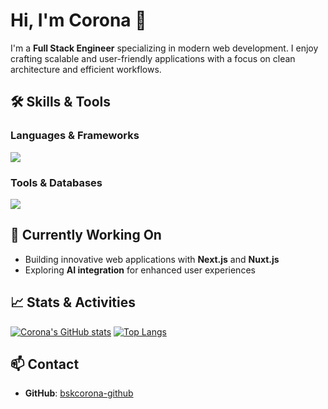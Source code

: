 # Hi, I'm Corona 👋

I'm a **Full Stack Engineer** specializing in modern web development. I enjoy crafting scalable and user-friendly applications with a focus on clean architecture and efficient workflows.

## 🛠 Skills & Tools

### Languages & Frameworks
![](https://skillicons.dev/icons?i=nextjs,nuxtjs,react,typescript,go,nodejs)

### Tools & Databases
![](https://skillicons.dev/icons?i=prisma,mysql,mongodb,tailwindcss,git,github)

## 🌱 Currently Working On
- Building innovative web applications with **Next.js** and **Nuxt.js**
- Exploring **AI integration** for enhanced user experiences

## 📈 Stats & Activities
[![Corona's GitHub stats](https://github-readme-stats.vercel.app/api?username=bskcorona-github&show_icons=true&theme=tokyonight)](https://github.com/anuraghazra/github-readme-stats)
[![Top Langs](https://github-readme-stats.vercel.app/api/top-langs/?username=bskcorona-github&layout=compact&theme=tokyonight)](https://github.com/anuraghazra/github-readme-stats)

## 📫 Contact
- **GitHub**: [bskcorona-github](https://github.com/bskcorona-github)
